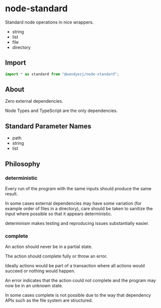 # node-standard

Standard node operations in nice wrappers.

* string
* list
* file
* directory

## Import

```typescript
import * as standard from "@wandyezj/node-standard";
```

## About

Zero external dependencies.

Node Types and TypeScript are the only dependencies.

## Standard Parameter Names

* path
* string
* list

## Philosophy

### deterministic

Every run of the program with the same inputs should produce the same result.

In some cases external dependencies may have some variation (for example order of files in a directory), care should be taken to sanitize the input where possible so that it appears deterministic.

determinism makes testing and reproducing issues substantially easier.

### complete

An action should never be in a partial state.

The action should complete fully or throw an error.

Ideally actions would be part of a transaction where all actions would succeed or nothing would happen.

An error indicates that the action could not complete and the program may now be in an unknown state.

In some cases complete is not possible due to the way that dependency APIs such as the file system are structured.
